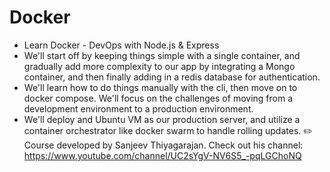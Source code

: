 # Docker

- Learn Docker - DevOps with Node.js & Express
- We'll start off by keeping things simple with a single container, and gradually add more complexity to our app by integrating a Mongo container, and then finally adding in a redis database for authentication. 
- We'll learn how to do things manually with the cli, then move on to docker compose. We'll focus on the challenges of moving from a development environment to a production environment. 
- We'll deploy and Ubuntu VM as our production server, and utilize a container orchestrator like docker swarm to handle rolling updates.
✏️ Course developed by Sanjeev Thiyagarajan. Check out his channel: https://www.youtube.com/channel/UC2sYgV-NV6S5_-pqLGChoNQ

